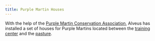```yaml
---
title: Purple Martin Houses
---
```


With the help of the [Purple Martin Conservation Association](https://www.purplemartin.org/), Alveus has installed a set of houses for Purple Martins located between the [training center](#training_center) and the [pasture](#pasture).
